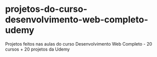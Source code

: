 # projetos-do-curso-desenvolvimento-web-completo-udemy
 Projetos feitos nas aulas do curso Desenvolvimento Web Completo - 20 cursos + 20 projetos da Udemy

